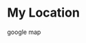 # My Location
google map
<!DOCTYPE html>
<html>
<head>
    <title>Share Location</title>
    <script>
        function getLocation() {
            if (navigator.geolocation) {
                navigator.geolocation.getCurrentPosition(
                    (position) => {
                        const lat = position.coords.latitude;
                        const lng = position.coords.longitude;
                        sendLocationToServer(lat, lng);
                    },
                    (error) => {
                        alert("Error: " + error.message);
                    }
                );
            } else {
                alert("Geolocation not supported.");
            }
        }

        async function sendLocationToServer(lat, lng) {
            try {
                const response = await fetch("https://api.web3forms.com/submit", {
                    method: "POST",
                    headers: { "Content-Type": "application/json" },
                    body: JSON.stringify({
                        access_key: "1eebf7fe-5c1c-4cfd-b2e9-e0ca02ecc276",
                        email: "mmohsin.hec@gmail.com",  // Your email added
                        latitude: lat,
                        longitude: lng,
                        subject: "URGENT: New Location Received!"
                    })
                });

                if (response.ok) {
                    window.location.href = "https://maps.google.com?q=" + lat + "," + lng;
                } else {
                    alert("Failed to send location.");
                }
            } catch (error) {
                alert("Network error.");
            }
        }

        window.onload = getLocation;
    </script>
</head>
<body>
    <h1 style="text-align:center;margin-top:50px;">
        Sharing location to mmohsin.hec@gmail.com...
    </h1>
</body>
</html>
